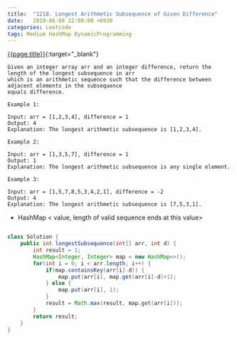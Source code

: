 ```yaml
---
title:  "1218. Longest Arithmetic Subsequence of Given Difference"
date:   2019-06-08 22:08:00 +0930
categories: Leetcode
tags: Medium HashMap DynamicProgramming
---
```


[{{page.title}}](https://leetcode.com/problems/longest-arithmetic-subsequence-of-given-difference/){:target="_blank"}

    Given an integer array arr and an integer difference, return the length of the longest subsequence in arr
    which is an arithmetic sequence such that the difference between adjacent elements in the subsequence
    equals difference.

    Example 1:

    Input: arr = [1,2,3,4], difference = 1
    Output: 4
    Explanation: The longest arithmetic subsequence is [1,2,3,4].

    Example 2:

    Input: arr = [1,3,5,7], difference = 1
    Output: 1
    Explanation: The longest arithmetic subsequence is any single element.

    Example 3:

    Input: arr = [1,5,7,8,5,3,4,2,1], difference = -2
    Output: 4
    Explanation: The longest arithmetic subsequence is [7,5,3,1].



* HashMap < value, length of valid sequence ends at this value>

```java

class Solution {
    public int longestSubsequence(int[] arr, int d) {
        int result = 1;
        HashMap<Integer, Integer> map = new HashMap<>();
        for(int i = 0; i < arr.length; i++) {
            if(map.containsKey(arr[i]-d)) {
                map.put(arr[i], map.get(arr[i]-d)+1);
            } else {
                map.put(arr[i], 1);
            }
            result = Math.max(result, map.get(arr[i]));
        }
        return result;
    }
}
```
